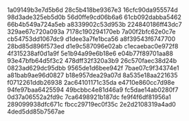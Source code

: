 1a09149b3e7d5b6d
28c5b418be9367e3
16cfc90da955574d
98d3ade325eb5d0b
56d0ffe9cd06b6a6
61cb092dabba5462
66b4b549a724a5eb
a8339902c53d953b
224840186ff43dc7
329ae67c720a093a
7178c190294170eb
7a00f2bfc62e0c7e
cb54753dd1067dc9
d1dee3a7fe1bca56
a8f39543f6747700
28bd85d896f573ed
d1e9c587096e02ab
c1ecaebac0e972f8
4f315238af0d1a9f
5e1b94a99e6b18e6
e04b77f89701aa88
93e47bfb64d5f3c2
478dff32f320a3b9
26c570faec38d24b
0823ad629dc95dbb
9565de1d6bee942f
7bae07c9f34374e1
a81bab9ae96d0827
b18e957dea29a07d
8a535e18aa221635
f0712261ddb26938
2ac64101171c35da
e4710e860cc7d98e
94fe97baa6425594
49bcbbc4e81d46a9
fc5dae14ab0280f7
0d37a06552a2fd9c
7ca6498921b187dc
fe9f4f6df81956a1
289099938dfc671c
fbcc29719ec0f35c
2e2d2108319a4ad0
4ded5dd85b7567ae
